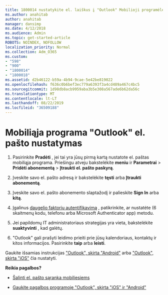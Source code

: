 ```yaml
---
title: 1800014 nustatykite el. laiškus į "Outlook" Mobilioji programėlė
ms.author: anahitab
author: anahitab
manager: dansimp
ms.date: 4/12/2018
ms.audience: Admin
ms.topic: get-started-article
ROBOTS: NOINDEX, NOFOLLOW
localization_priority: Normal
ms.collection: Adm_O365
ms.custom:
- "598"
- "900"
- "1800014"
- "1800018"
ms.assetid: d2b46122-b59a-4b94-9cae-5e42be819022
ms.openlocfilehash: f636c0b6bef3ec779a6393f3a4cd489a467c4bc5
ms.sourcegitcommit: 1d98db8acb9959aba3b5e308a567ade6b62da56c
ms.translationtype: MT
ms.contentlocale: lt-LT
ms.lasthandoff: 08/22/2019
ms.locfileid: "36509188"
---
```

# <a name="set-up-email-in-the-outlook-mobile-app"></a>Mobiliąja programa "Outlook" el. pašto nustatymas

1. Pasirinkite **Pradėti** , jei tai yra jūsų pirmą kartą nustatote el. paštas mobiliąja programa. Priešingu atveju bakstelėkite **meniu** ir **Parametrai** \> **Pridėti abonementą** \> **Įtraukti el. pašto paskyrą**.

2. Įveskite savo el. pašto adresą ir bakstelėkite **tęsti** arba **Įtraukti abonementą**.

3. Įveskite savo el. pašto abonemento slaptažodį ir palieskite **Sign In** arba **kitą**.

4. Įgalinus [daugelio faktorių autentifikavimą](https://support.office.com/article/8f0454b2-f51a-4d9c-bcde-2c48e41621c6.aspx) , patikrinkite, ar nustatėte (6 skaitmenų kodu, telefonu arba Microsoft Authenticator app) metodu.

5. Jei papildomų IT administratoriaus strategijas yra vieta, bakstelėkite **suaktyvinti** , kad galėtų.

6. "Outlook" gali prašyti leidimo prieiti prie jūsų kalendoriaus, kontaktų ir kitos informacijos. Pasirinkite **taip** arba **leisti**.

Gaukite išsamias instrukcijas ["Outlook", skirta "Android"](https://support.office.com/article/886db551-8dfa-4fd5-b835-f8e532091872.aspx) arba ["Outlook", skirta "iOS"](https://support.office.com/article/b2de2161-cc1d-49ef-9ef9-81acd1c8e234.aspx) čia nustatyti.
  
 **Reikia pagalbos?**
  
- [Šalinti el. pašto sąranka mobiliesiems](https://support.office.com/article/a264ef01-9c88-48fb-9285-7017e4f31f02.aspx)

- [Gaukite pagalbos programoje "Outlook", skirta "iOS" ir "Android"](https://support.office.com/article/218a22d1-9fa5-4889-b689-de1c63493243.aspx#ID0EAABAAA=Contact_Support)
